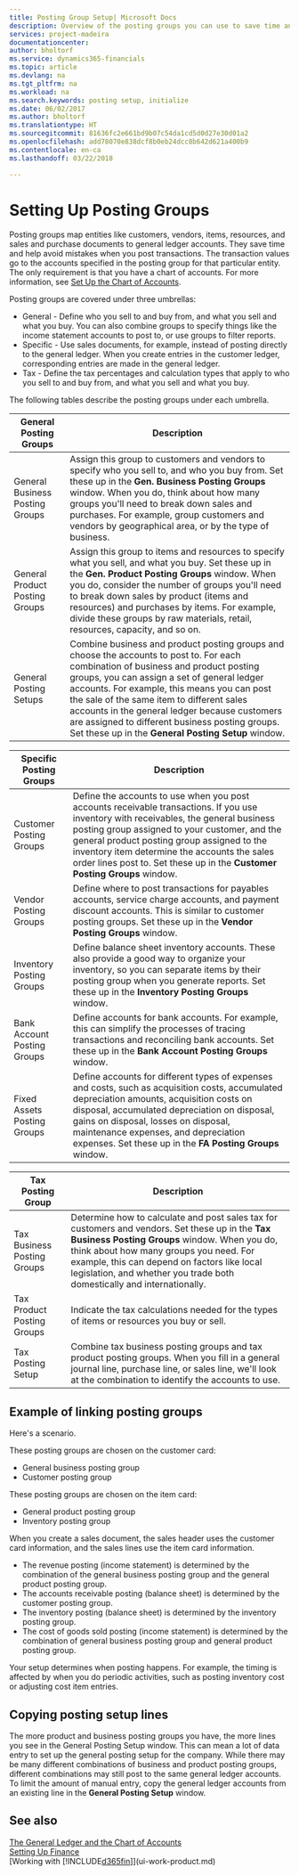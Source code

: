 ```yaml
---
title: Posting Group Setup| Microsoft Docs
description: Overview of the posting groups you can use to save time and avoid mistakes when you post transactions.
services: project-madeira
documentationcenter: 
author: bholtorf
ms.service: dynamics365-financials
ms.topic: article
ms.devlang: na
ms.tgt_pltfrm: na
ms.workload: na
ms.search.keywords: posting setup, initialize
ms.date: 06/02/2017
ms.author: bholtorf
ms.translationtype: HT
ms.sourcegitcommit: 81636fc2e661bd9b07c54da1cd5d0d27e30d01a2
ms.openlocfilehash: add78070e838dcf8b0eb24dcc8b642d621a400b9
ms.contentlocale: en-ca
ms.lasthandoff: 03/22/2018

---
```

# <a name="setting-up-posting-groups"></a>Setting Up Posting Groups
Posting groups map entities like customers, vendors, items, resources, and sales and purchase documents to general ledger accounts. They save time and help avoid mistakes when you post transactions. The transaction values go to the accounts specified in the posting group for that particular entity. The only requirement is that you have a chart of accounts. For more information, see [Set Up the Chart of Accounts](finance-setup-chart-accounts.md).  

Posting groups are covered under three umbrellas:  

* General - Define who you sell to and buy from, and what you sell and what you buy. You can also combine groups to specify things like the income statement accounts to post to, or use groups to filter reports.  
* Specific - Use sales documents, for example, instead of posting directly to the general ledger. When you create entries in the customer ledger, corresponding entries are made in the general ledger.  
* Tax - Define the tax percentages and calculation types that apply to who you sell to and buy from, and what you sell and what you buy.

The following tables describe the posting groups under each umbrella.  

| General Posting Groups | Description |
| --- | --- |
| General Business Posting Groups |Assign this group to customers and vendors to specify who you sell to, and who you buy from. Set these up in the **Gen. Business Posting Groups** window. When you do, think about how many groups you'll need to break down sales and purchases. For example, group customers and vendors by geographical area, or by the type of business. |
| General Product Posting Groups |Assign this group to items and resources to specify what you sell, and what you buy. Set these up in the **Gen. Product Posting Groups** window. When you do, consider the number of groups you'll need to break down sales by product (items and resources) and purchases by items. For example, divide these groups by raw materials, retail, resources, capacity, and so on. |
| General Posting Setups |Combine business and product posting groups and choose the accounts to post to. For each combination of business and product posting groups, you can assign a set of general ledger accounts. For example, this means you can post the sale of the same item to different sales accounts in the general ledger because customers are assigned to different business posting groups. Set these up in the **General Posting Setup** window. |

| Specific Posting Groups | Description |
| --- | --- |
| Customer Posting Groups |Define the accounts to use when you post accounts receivable transactions. If you use inventory with receivables, the general business posting group assigned to your customer, and the general product posting group assigned to the inventory item determine the accounts the sales order lines post to. Set these up in the **Customer Posting Groups** window. |
| Vendor Posting Groups |Define where to post transactions for payables accounts, service charge accounts, and payment discount accounts. This is similar to customer posting groups. Set these up in the **Vendor Posting Groups** window. |
| Inventory Posting Groups |Define balance sheet inventory accounts. These also provide a good way to organize your inventory, so you can separate items by their posting group when you generate reports. Set these up in the **Inventory Posting Groups** window. |
| Bank Account Posting Groups |Define accounts for bank accounts. For example, this can simplify the processes of tracing transactions and reconciling bank accounts. Set these up in the **Bank Account Posting Groups** window. |
| Fixed Assets Posting Groups |Define accounts for different types of expenses and costs, such as acquisition costs, accumulated depreciation amounts, acquisition costs on disposal, accumulated depreciation on disposal, gains on disposal, losses on disposal, maintenance expenses, and depreciation expenses. Set these up in the **FA Posting Groups** window. |

| Tax Posting Group | Description |
| --- | --- |
| Tax Business Posting Groups |Determine how to calculate and post sales tax for customers and vendors. Set these up in the **Tax Business Posting Groups** window. When you do, think about how many groups you need. For example, this can depend on factors like local legislation, and whether you trade both domestically and internationally. |
| Tax Product Posting Groups |Indicate the tax calculations needed for the types of items or resources you buy or sell. |
| Tax Posting Setup |Combine tax business posting groups and tax product posting groups. When you fill in a general journal line, purchase line, or sales line, we'll look at the combination to identify the accounts to use. |

## <a name="example-of-linking-posting-groups"></a>Example of linking posting groups
Here's a scenario.  

These posting groups are chosen on the customer card:  

* General business posting group
* Customer posting group  

These posting groups are chosen on the item card:  

* General product posting group  
* Inventory posting group  

When you create a sales document, the sales header uses the customer card information, and the sales lines use the item card information.  

* The revenue posting (income statement) is determined by the combination of the general business posting group and the general product posting group.  
* The accounts receivable posting (balance sheet) is determined by the customer posting group.  
* The inventory posting (balance sheet) is determined by the inventory posting group.  
* The cost of goods sold posting (income statement) is determined by the combination of general business posting group and general product posting group.  

Your setup determines when posting happens. For example, the timing is affected by when you do periodic activities, such as posting inventory cost or adjusting cost item entries.

## <a name="copying-posting-setup-lines"></a>Copying posting setup lines
The more product and business posting groups you have, the more lines you see in the General Posting Setup window. This can mean a lot of data entry to set up the general posting setup for the company. While there may be many different combinations of business and product posting groups, different combinations may still post to the same general ledger accounts. To limit the amount of manual entry, copy the general ledger accounts from an existing line in the **General Posting Setup** window.

## <a name="see-also"></a>See also 
[The General Ledger and the Chart of Accounts](finance-general-ledger.md)  
[Setting Up Finance](finance-setup-finance.md)  
[Working with [!INCLUDE[d365fin](includes/d365fin_md.md)]](ui-work-product.md)

